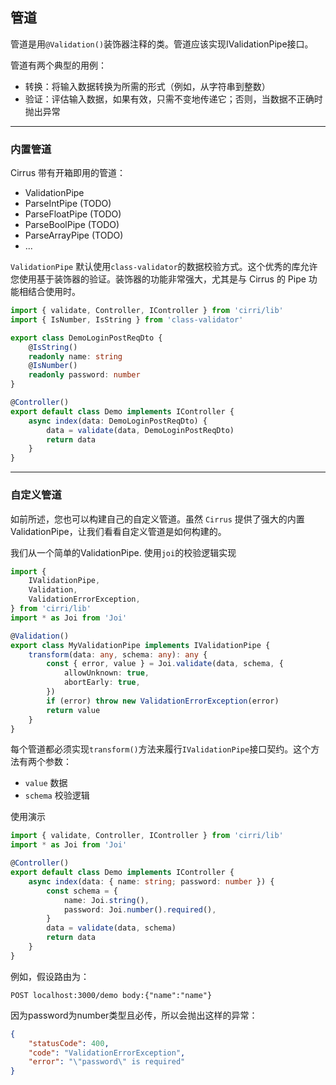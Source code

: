 ## 管道
管道是用`@Validation()`装饰器注释的类。管道应该实现IValidationPipe接口。

管道有两个典型的用例：

- 转换：将输入数据转换为所需的形式（例如，从字符串到整数）
- 验证：评估输入数据，如果有效，只需不变地传递它；否则，当数据不正确时抛出异常
__________

### 内置管道
Cirrus 带有开箱即用的管道：

- ValidationPipe
- ParseIntPipe (TODO)
- ParseFloatPipe (TODO)
- ParseBoolPipe  (TODO)
- ParseArrayPipe (TODO)
- ...

`ValidationPipe` 默认使用`class-validator`的数据校验方式。这个优秀的库允许您使用基于装饰器的验证。装饰器的功能非常强大，尤其是与 Cirrus 的 Pipe 功能相结合使用时。

```typescript
import { validate, Controller, IController } from 'cirri/lib'
import { IsNumber, IsString } from 'class-validator'

export class DemoLoginPostReqDto {
    @IsString()
    readonly name: string
    @IsNumber()
    readonly password: number
}

@Controller()
export default class Demo implements IController {
    async index(data: DemoLoginPostReqDto) {
        data = validate(data, DemoLoginPostReqDto)
        return data
    }
}
```

__________

### 自定义管道
如前所述，您也可以构建自己的自定义管道。虽然 `Cirrus` 提供了强大的内置ValidationPipe，让我们看看自定义管道是如何构建的。

我们从一个简单的ValidationPipe. 使用`joi`的校验逻辑实现
```typescript
import {
    IValidationPipe,
    Validation,
    ValidationErrorException,
} from 'cirri/lib'
import * as Joi from 'Joi'

@Validation()
export class MyValidationPipe implements IValidationPipe {
    transform(data: any, schema: any): any {
        const { error, value } = Joi.validate(data, schema, {
            allowUnknown: true,
            abortEarly: true,
        })
        if (error) throw new ValidationErrorException(error)
        return value
    }
}
```
每个管道都必须实现`transform()`方法来履行`IValidationPipe`接口契约。这个方法有两个参数：

- `value`  数据
- `schema` 校验逻辑

 使用演示
```typescript
import { validate, Controller, IController } from 'cirri/lib'
import * as Joi from 'Joi'

@Controller()
export default class Demo implements IController {
    async index(data: { name: string; password: number }) {
        const schema = {
            name: Joi.string(),
            password: Joi.number().required(),
        }
        data = validate(data, schema)
        return data
    }
}

```
例如，假设路由为：

```
POST localhost:3000/demo body:{"name":"name"}
```
因为password为number类型且必传，所以会抛出这样的异常：
```json
{
    "statusCode": 400,
    "code": "ValidationErrorException",
    "error": "\"password\" is required"
}
```
